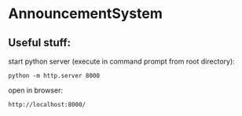 # AnnouncementSystem

## Useful stuff:
start python server (execute in command prompt from root directory):
```
python -m http.server 8000
```
open in browser:
```
http://localhost:8000/
```
